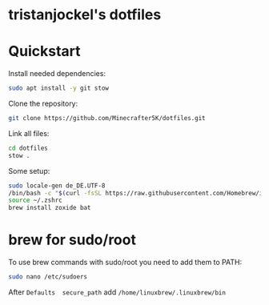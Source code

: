 # tristanjockel's dotfiles

# Quickstart

Install needed dependencies:

```bash
sudo apt install -y git stow
```

Clone the repository:

```bash
git clone https://github.com/Minecrafter5K/dotfiles.git
```

Link all files:

```bash
cd dotfiles
stow .
```

Some setup:

```bash
sudo locale-gen de_DE.UTF-8
/bin/bash -c "$(curl -fsSL https://raw.githubusercontent.com/Homebrew/install/HEAD/install.sh)"
source ~/.zshrc
brew install zoxide bat
```

# brew for sudo/root

To use brew commands with sudo/root you need to add them to PATH:

```bash
sudo nano /etc/sudoers
```

After `Defaults  secure_path` add `/home/linuxbrew/.linuxbrew/bin`
